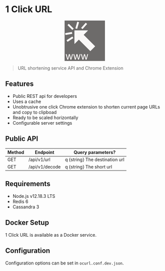 <h1><b>1</b> <b>C</b>lick <b>U</b>RL</h1>
<p align="center">
  <img align="center" src="extension/chrome/icon128.png">
</P>

> URL shortening service API and Chrome Extension

## Features

- Public REST api for developers
- Uses a cache
- Unobtrusive one click Chrome extension to shorten current page URLs and copy to clipboad
- Ready to be scaled horizontally
- Configurable server settings

## Public API

| Method | Endpoint       | Query parameters?              |
| ------ | -------------- | ------------------------------ |
| GET    | /api/v1/url    | q {string} The destination url |
| GET    | /api/v1/decode | q {string} The short url       |

## Requirements

- Node.js v12.18.3 LTS
- Redis 6
- Cassandra 3

## Docker Setup

1 Click URL is available as a Docker service.

## Configuration

Configuration options can be set in `ocurl.conf.dev.json`.
